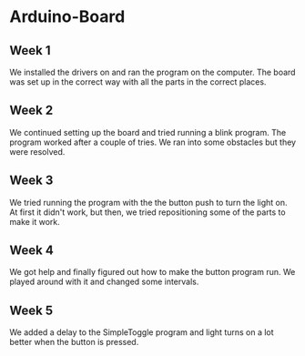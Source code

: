 # Arduino-Board

## Week 1
We installed the drivers on and ran the program on the computer. The board was set up in the correct way with all the parts in the correct places.

## Week 2
We continued setting up the board and tried running a blink program. The program worked after a couple of tries. We ran into some obstacles but they were resolved. 

## Week 3
We tried running the program with the the button push to turn the light on. At first it didn't work, but then, we tried repositioning some of the parts to make it work.

## Week 4
We got help and finally figured out how to make the button program run. We played around with it and changed some intervals.

## Week 5
We added a delay to the SimpleToggle program and light turns on a lot better when the button is pressed. 
